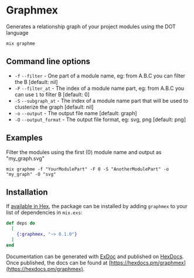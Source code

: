 # Graphmex

Generates a relationship graph of your project modules using the DOT language

    mix graphme

## Command line options

  * `-f` `--filter` - One part of a module name, eg: from A.B.C you can filter the B [default: nil]
  * `-F` `--filter_at` - The index of a module name part, eg: from A.B.C you can use `1` to filter B [default: 0]
  * `-S` `--subgraph_at` - The index of a module name part that will be used to clusterize the graph [default: nil]
  * `-o` `--output` - The output file name [default: graph]
  * `-O` `--output_format` - The output file format, eg: svg, png [default: png]

## Examples
Filter the modules using the first (0) module name and output as "my_graph.svg"

    mix graphme -f "YourModulePart" -F 0 -S "AnotherModulePart" -o "my_graph" -O "svg"

## Installation

If [available in Hex](https://hex.pm/docs/publish), the package can be installed
by adding `graphmex` to your list of dependencies in `mix.exs`:

```elixir
def deps do
  [
    {:graphmex, "~> 0.1.0"}
  ]
end
```

Documentation can be generated with [ExDoc](https://github.com/elixir-lang/ex_doc)
and published on [HexDocs](https://hexdocs.pm). Once published, the docs can
be found at [https://hexdocs.pm/graphmex](https://hexdocs.pm/graphmex).
